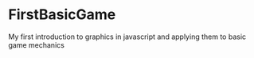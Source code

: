 # FirstBasicGame
My first introduction to graphics in javascript and applying them to basic game mechanics
